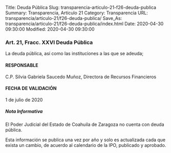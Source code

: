 Title: Deuda Pública
Slug: transparencia-articulo-21-f26-deuda-publica
Summary: Transparencia, Artículo 21
Category: Transparencia
URL: transparencia/articulo-21/f26-deuda-publica/
Save_As: transparencia/articulo-21/f26-deuda-publica/index.html
Date: 2020-04-30 09:30:00
Modified: 2020-04-30 09:30:00


### Art. 21, Fracc. XXVI Deuda Pública

La deuda pública, así como las instituciones a las que se adeuda;

#### RESPONSABLE

C.P. Silvia Gabriela Saucedo Muñoz, Directora de Recursos Financieros

#### FECHA DE VALIDACIÓN

1 de julio de 2020

##### Nota Informativa

El Poder Judicial del Estado de Coahuila de Zaragoza no cuenta con deuda pública.

Esta información se publica una vez por año y solo es actualizada cada que exista un cambio, de acuerdo al calendario de la IPO, publicado y aprobado.


